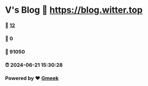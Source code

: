 # V's Blog :link: https://blog.witter.top 
### :page_facing_up: [12](https://blog.witter.top/tag.html) 
### :speech_balloon: 0 
### :hibiscus: 91050 
### :alarm_clock: 2024-06-21 15:30:28 
### Powered by :heart: [Gmeek](https://github.com/Meekdai/Gmeek)
